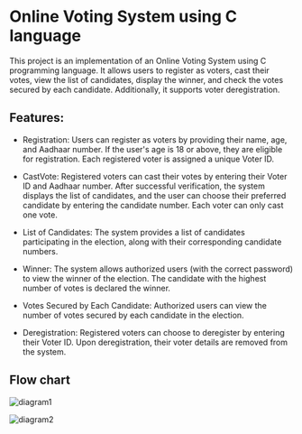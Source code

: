 
# Online Voting System using C language

This project is an implementation of an Online Voting System using C programming language. It allows users to register as voters, cast their votes, view the list of candidates, display the winner, and check the votes secured by each candidate. Additionally, it supports voter deregistration.

## Features:

* Registration: Users can register as voters by providing their name, age, and Aadhaar number. If the user's age is 18 or above, they are eligible for registration. Each registered voter is assigned a unique Voter ID.

* CastVote: Registered voters can cast their votes by entering their Voter ID and Aadhaar number. After successful verification, the system displays the list of candidates, and the user can choose their preferred candidate by entering the candidate number. Each voter can only cast one vote.

* List of Candidates: The system provides a list of candidates participating in the election, along with their corresponding candidate numbers.

* Winner: The system allows authorized users (with the correct password) to view the winner of the election. The candidate with the highest number of votes is declared the winner.

* Votes Secured by Each Candidate: Authorized users can view the number of votes secured by each candidate in the election.

* Deregistration: Registered voters can choose to deregister by entering their Voter ID. Upon deregistration, their voter details are removed from the system.






## Flow chart

![diagram1](https://github.com/mounishreddy27/Online-Voting-System-using-C-language/assets/110010634/086c9e72-036a-41d6-a1d2-07f2fbdec81b)

![diagram2](https://github.com/mounishreddy27/Online-Voting-System-using-C-language/assets/110010634/980e00c0-3d22-498a-9154-e62f2a56523c)

